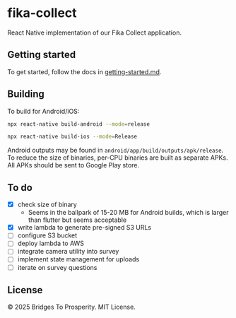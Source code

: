 # fika-collect

React Native implementation of our Fika Collect application.

## Getting started

To get started, follow the docs in [getting-started.md](./docs/getting-started.md).

## Building

To build for Android/iOS:

```bash
npx react-native build-android --mode=release
```

```bash
npx react-native build-ios --mode=Release
```

Android outputs may be found in `android/app/build/outputs/apk/release`. To reduce the size of binaries, per-CPU binaries are built as separate APKs. All APKs should be sent to Google Play store.

## To do

- [x] check size of binary
  - Seems in the ballpark of 15-20 MB for Android builds, which is larger than flutter but seems acceptable
- [x] write lambda to generate pre-signed S3 URLs
- [ ] configure S3 bucket
- [ ] deploy lambda to AWS
- [ ] integrate camera utility into survey
- [ ] implement state management for uploads
- [ ] iterate on survey questions

## License

&copy; 2025 Bridges To Prosperity. MIT License.
